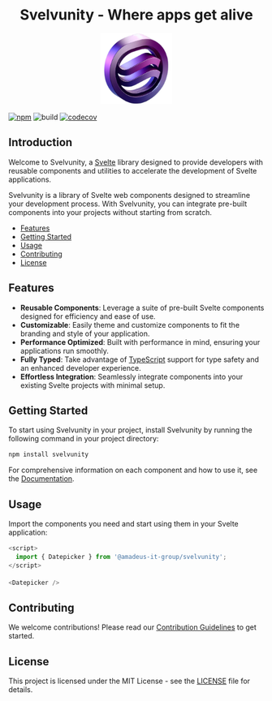 <h1 align="center">Svelvunity - Where apps get alive</h1>

<p align="center">
  <img src="src/lib/assets/images/svelvunity-logo.png" alt="svelte-logo" width="140px" height="140px"/>
</p>

[![npm](https://img.shields.io/npm/v/svelvunity)](https://www.npmjs.com/package/svelvunity)
![build](https://github.com/AmadeusITGroup/Svelvunity/workflows/ci/badge.svg)
[![codecov](https://codecov.io/gh/AmadeusITGroup/Svelvunity/branch/main/graph/badge.svg)](https://codecov.io/gh/AmadeusITGroup/Svelvunity)

## Introduction

Welcome to Svelvunity, a [Svelte](https://svelte.dev/) library designed to provide developers with reusable components and utilities to accelerate the development of Svelte applications.

Svelvunity is a library of Svelte web components designed to streamline your development process. With Svelvunity, you can integrate pre-built components into your projects without starting from scratch.

- [Features](#features)
- [Getting Started](#getting-started)
- [Usage](#usage)
- [Contributing](#contributing)
- [License](#license)

## Features

- **Reusable Components**: Leverage a suite of pre-built Svelte components designed for efficiency and ease of use.
- **Customizable**: Easily theme and customize components to fit the branding and style of your application.
- **Performance Optimized**: Built with performance in mind, ensuring your applications run smoothly.
- **Fully Typed**: Take advantage of [TypeScript](https://typescriptlang.org/) support for type safety and an enhanced developer experience.
- **Effortless Integration**: Seamlessly integrate components into your existing Svelte projects with minimal setup.

## Getting Started

To start using Svelvunity in your project, install Svelvunity by running the following command in your project directory:

```bash
npm install svelvunity
```

For comprehensive information on each component and how to use it, see the [Documentation](https://mehtapcavdar.github.io/svelvunity/).

## Usage

Import the components you need and start using them in your Svelte application:

```typescript
<script>
  import { Datepicker } from '@amadeus-it-group/svelvunity';
</script>

<Datepicker />
```

## Contributing

We welcome contributions! Please read our [Contribution Guidelines](../CONTRIBUTING.md) to get started.

## License

This project is licensed under the MIT License - see the [LICENSE](../LICENSE) file for details.
